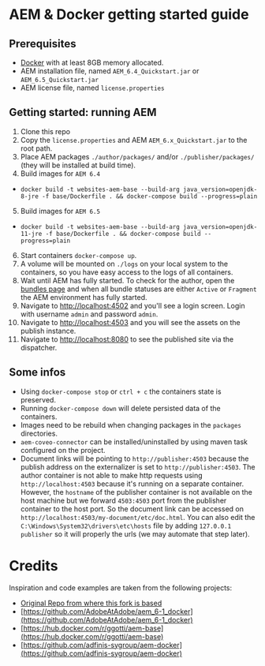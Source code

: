 # AEM & Docker getting started guide

## Prerequisites

- [Docker](https://www.docker.com) with at least 8GB memory allocated.
- AEM installation file, named `AEM_6.4_Quickstart.jar` or `AEM_6.5_Quickstart.jar`
- AEM license file, named `license.properties`

## Getting started: running AEM

1. Clone this repo
2. Copy the `license.properties` and AEM `AEM_6.x_Quickstart.jar` to the root path.
3. Place AEM packages `./author/packages/` and/or `./publisher/packages/` (they will be installed at build time).
4. Build images for `AEM 6.4` 
* `docker build -t websites-aem-base --build-arg java_version=openjdk-8-jre -f base/Dockerfile . && docker-compose build --progress=plain`
5. Build images for `AEM 6.5`
* `docker build -t websites-aem-base --build-arg java_version=openjdk-11-jre -f base/Dockerfile . && docker-compose build --progress=plain`
6. Start containers `docker-compose up`. 
7. A volume will be mounted on `./logs` on your local system to the containers, so you have easy access to the logs of all containers.
8. Wait until AEM has fully started. To check for the author, open the [bundles page](http://localhost:4502/system/console/bundles) and when all bundle statuses are either `Active` or `Fragment` the AEM environment has fully started.
9. Navigate to [http://localhost:4502](http://localhost:4502) and you'll see a login screen. Login with username `admin` and password `admin`.
10. Navigate to [http://localhost:4503](http://localhost:4503) and you will see the assets on the publish instance.
11. Navigate to [http://localhost:8080](http://localhost:8080) to see the published site via the dispatcher. 

## Some infos

- Using `docker-compose stop` or `ctrl + c` the containers state is preserved.
- Running `docker-compose down` will delete persisted data of the containers.
- Images need to be rebuild when changing packages in the `packages` directories.
- `aem-coveo-connector` can be installed/uninstalled by using maven task configured on the project.
- Document links will be pointing to `http://publisher:4503` because the publish address on the externalizer is set to `http://publisher:4503`. The author 
container is not able to make http requests using `http://localhost:4503` because it's running on a separate container. However, the `hostname` of the publisher container is not available
on the host machine but we forward `4503:4503` port from the publisher container to the host port. So the document link can be accessed on `http://localhost:4503/my-document/etc/doc.html`.
You can also edit the `C:\Windows\System32\drivers\etc\hosts` file by adding `127.0.0.1 publisher` so it will properly the urls (we may automate that step later). 
   
# Credits

Inspiration and code examples are taken from the following projects:

- [Original Repo from where this fork is based](https://github.com/remcorakers/aem-docker-getting-started)
- [https://github.com/AdobeAtAdobe/aem_6-1_docker](https://github.com/AdobeAtAdobe/aem_6-1_docker)
- [https://hub.docker.com/r/ggotti/aem-base](https://hub.docker.com/r/ggotti/aem-base)
- [https://github.com/adfinis-sygroup/aem-docker](https://github.com/adfinis-sygroup/aem-docker)